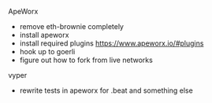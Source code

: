 ApeWorx
- remove eth-brownie completely
- install apeworx
- install required plugins https://www.apeworx.io/#plugins
- hook up to goerli
- figure out how to fork from live networks


vyper
- rewrite tests in apeworx for .beat and something else

